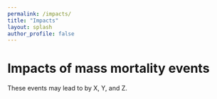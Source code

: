 ```yaml
---
permalink: /impacts/
title: "Impacts"
layout: splash
author_profile: false
---
```


# Impacts of mass mortality events

These events may lead to by X, Y, and Z.